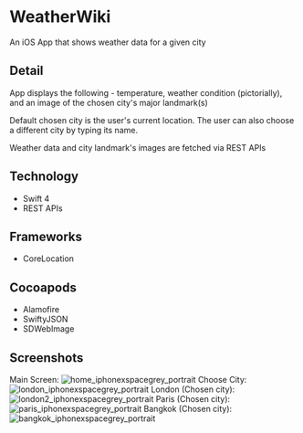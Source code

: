 # WeatherWiki
An iOS App that shows weather data for a given city

## Detail
App displays the following - temperature, weather condition (pictorially), and an image of the chosen city's major landmark(s)

Default chosen city is the user's current location. The user can also choose a different city by typing its name.

Weather data and city landmark's images are fetched via REST APIs 

## Technology
- Swift 4
- REST APIs

## Frameworks
- CoreLocation

## Cocoapods
- Alamofire
- SwiftyJSON
- SDWebImage

## Screenshots
Main Screen: ![home_iphonexspacegrey_portrait](https://user-images.githubusercontent.com/38988531/41018992-9866bcf8-6911-11e8-95de-05613f67542c.png)
Choose City: ![london_iphonexspacegrey_portrait](https://user-images.githubusercontent.com/38988531/41018993-98817ed0-6911-11e8-9c2f-f720750404c3.png)
London (Chosen city): ![london2_iphonexspacegrey_portrait](https://user-images.githubusercontent.com/38988531/41018994-9899224c-6911-11e8-8242-44f163cd592a.png)
Paris (Chosen city): ![paris_iphonexspacegrey_portrait](https://user-images.githubusercontent.com/38988531/41018995-98b0e9f4-6911-11e8-9515-d04b4d9e7e37.png)
Bangkok (Chosen city): ![bangkok_iphonexspacegrey_portrait](https://user-images.githubusercontent.com/38988531/41018991-984f294e-6911-11e8-9cc0-9e9c47d5e594.png)
